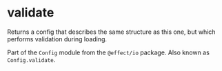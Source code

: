 # validate

Returns a config that describes the same structure as this one, but which
performs validation during loading.

Part of the `Config` module from the `@effect/io` package. Also known as `Config.validate`.
